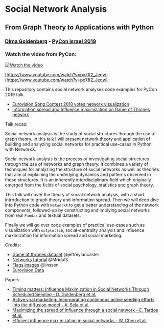 # Social Network Analysis
## From Graph Theory to Applications with Python
### [Dima Goldenberg](https://www.linkedin.com/in/dimgold/) - [PyCon Israel 2019](https://cfp.pycon.org.il/conference/talk/DNLWQC/)

### Watch the video from PyCon:
[![Watch the video](https://i.ibb.co/ykSsNSP/Screen-Shot-2019-06-24-at-3-40-51-PM.png)](https://www.youtube.com/watch?v=px7ff2_Jeqw)

[https://www.youtube.com/watch?v=px7ff2_Jeqw](https://www.youtube.com/watch?v=px7ff2_Jeqw)


This repository contains social network analyses code examples for PyCon 2019 talk.

- [Eurovision Song Contest 2018 votes network visualization](https://github.com/dimgold/pycon_social_networkx/blob/master/eurovision_votes.ipynb)
- [Information spread and Influence maximization on Game of Thrones network](https://github.com/dimgold/pycon_social_networkx/blob/master/info_spread_got.ipynb)

Talk recap:

Social network analysis is the study of social structures through the use of graph theory. In this talk I will present network theory and application of building and analyzing social networks for practical use-cases in Python with NetworkX.

Social network analysis is the process of investigating social structures through the use of networks and graph theory.  It combines a variety of techniques for analyzing the structure of social networks as well as theories that aim at explaining the underlying dynamics and patterns observed in these structures. It is an inherently interdisciplinary field which originally emerged from the fields of social psychology, statistics and graph theory. 

This talk will cover the theory of social network analysis, with a short introduction to graph theory and information spread. Then we will deep dive into Python code with ``NetworkX`` to get a better understanding of the network components, followed-up by constructing and implying social networks from real ``Pandas`` and textual datasets. 

Finally we will go over code examples of practical use-cases such as visualization with ``matplotlib``, social-centrality analysis and influence maximization for information spread and social marketing.

Credits:

- [Game of thrones dataset](https://github.com/jeffreylancaster/game-of-thrones) @jeffreylancaster
- [Networks tutorial](https://github.com/MridulS/pydata-networkx) @MridulS
- [Flags images](https://github.com/linssen/country-flag-icons) @linssen
- [Eurovision Data](https://eurovision.tv/story/the-results-eurovision-2018-dive-into-numbers)

Papers:
- [Timing matters: Influence Maximization in Social Networks Through Scheduled Seeding - D. Goldenberg et al.](http://bigdatalab.tau.ac.il/wp-content/uploads/2018/07/timing-matters.pdf)
- [Active viral marketing: Incorporating continuous active seeding efforts into the diffusion model - A. Sela et al.](https://www.sciencedirect.com/science/article/abs/pii/S095741741830246X)
- [Maximizing the spread of influence through a social network -  E. Tardos et al.](https://www.cs.cornell.edu/home/kleinber/kdd03-inf.pdf)
- [Efficient influence maximization in social networks - W. Chen et al.](https://www.microsoft.com/en-us/research/wp-content/uploads/2016/02/weic-kdd09_influence.pdf)

